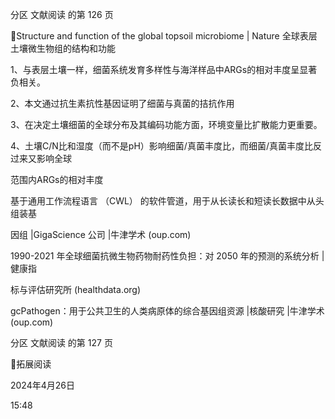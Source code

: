 分区 文献阅读 的第 126 页

Structure and function of the global topsoil microbiome | Nature
全球表层土壤微生物组的结构和功能

1、与表层土壤一样，细菌系统发育多样性与海洋样品中ARGs的相对丰度呈显著负相关。

2、本文通过抗生素抗性基因证明了细菌与真菌的拮抗作用

3、在决定土壤细菌的全球分布及其编码功能方面，环境变量比扩散能力更重要。

4、土壤C/N比和湿度（而不是pH）影响细菌/真菌丰度比，而细菌/真菌丰度比反过来又影响全球

范围内ARGs的相对丰度

基于通用工作流程语言 （CWL） 的软件管道，用于从长读长和短读长数据中从头组装基

因组 |GigaScience 公司 |牛津学术 (oup.com)

1990-2021 年全球细菌抗微生物药物耐药性负担：对 2050 年的预测的系统分析 |健康指

标与评估研究所 (healthdata.org)

gcPathogen：用于公共卫生的人类病原体的综合基因组资源 |核酸研究 |牛津学术
(oup.com)

分区 文献阅读 的第 127 页

拓展阅读

2024年4月26日

15:48
